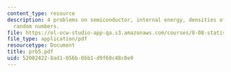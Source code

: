 ```yaml
---
content_type: resource
description: 4 problems on semiconductor, internal energy, densities of the electrons,
  random numbers.
file: https://ol-ocw-studio-app-qa.s3.amazonaws.com/courses/8-08-statistical-physics-ii-spring-2005/520024228ad1056b0bb1d9f60c48c0e9_prb5.pdf
file_type: application/pdf
resourcetype: Document
title: prb5.pdf
uid: 52002422-8ad1-056b-0bb1-d9f60c48c0e9
---
```

